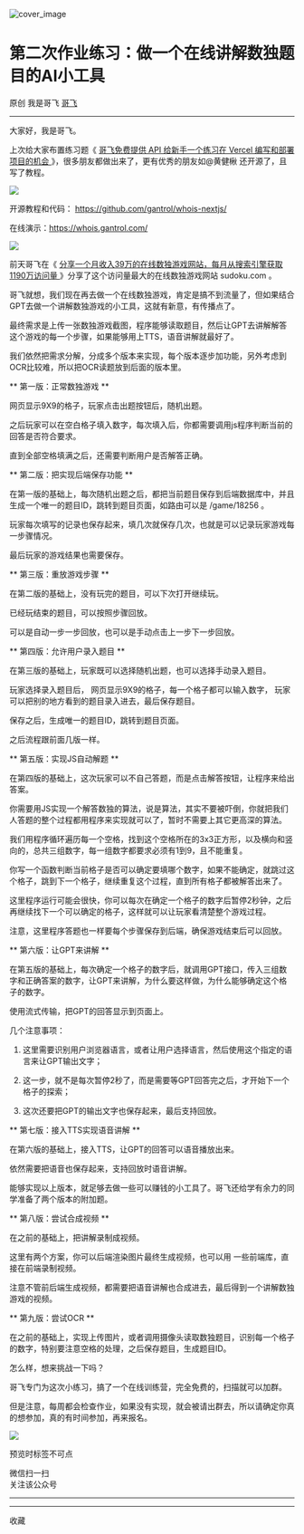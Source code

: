 ![cover_image](https://mmbiz.qpic.cn/sz_mmbiz_jpg/LBrX00GQeictL7qUsP7Bu8EDIsHyxtsK8qibFpjGPdBpk52DdQzL8AcMRIJSBmLKqrEFIfEMiaCfic16FOU8W6Wib7w/0?wx_fmt=jpeg)

#  第二次作业练习：做一个在线讲解数独题目的AI小工具

原创  我是哥飞  [ 哥飞 ](javascript:void\(0\);)

__ _ _ _ _

大家好，我是哥飞。  

上次给大家布置练习题《 [ 哥飞免费提供 API 给新手一个练习在 Vercel 编写和部署项目的机会
](http://mp.weixin.qq.com/s?__biz=MjM5OTIzMzYyMA==&mid=2650081361&idx=1&sn=0f8fab28b80199d454d3f285e194aed5&chksm=bf3f396a8848b07cd0f8a8dc654738618e75696924e296df12589676b9aba0ad0321ea4e188f&scene=21#wechat_redirect)
》，很多朋友都做出来了，更有优秀的朋友如@黄健楸 还开源了，且写了教程。

![](https://mmbiz.qpic.cn/sz_mmbiz_png/LBrX00GQeictL7qUsP7Bu8EDIsHyxtsK80hpsfX8JlOnWGia67HDG37ozuAk6j9MtgVfgvuFf3a1rkz8aXd5FiaoA/640?wx_fmt=png&from=appmsg)

开源教程和代码：  https://github.com/gantrol/whois-nextjs/

在线演示：https://whois.gantrol.com/

![](https://mmbiz.qpic.cn/sz_mmbiz_png/LBrX00GQeictL7qUsP7Bu8EDIsHyxtsK8szX75IObafQhibKguXkfJ2IRnl8VJN6QtPibxg3NnAbPlDlrKkQtxHYg/640?wx_fmt=png&from=appmsg)

前天哥飞在《 [ 分享一个月收入39万的在线数独游戏网站，每月从搜索引擎获取1190万访问量
](http://mp.weixin.qq.com/s?__biz=MjM5OTIzMzYyMA==&mid=2650081627&idx=1&sn=e65f964dae5991e4f136e1184d9c3c58&chksm=bf3f38608848b176e15c2fc9921c38183a1494327342c343304f7b7766c5026c0eb96805a500&scene=21#wechat_redirect)
》分享了这个访问量最大的在线数独游戏网站 sudoku.com 。

哥飞就想，我们现在再去做一个在线数独游戏，肯定是搞不到流量了，但如果结合GPT去做一个讲解数独游戏的小工具，这就有新意，有传播点了。

最终需求是上传一张数独游戏截图，程序能够读取题目，然后让GPT去讲解解答这个游戏的每一个步骤，如果能够用上TTS，语音讲解就最好了。  

我们依然把需求分解，分成多个版本来实现，每个版本逐步加功能，另外考虑到OCR比较难，所以把OCR读题放到后面的版本里。  

** 第一版：正常数独游戏  **

网页显示9X9的格子，玩家点击出题按钮后，随机出题。

之后玩家可以在空白格子填入数字，每次填入后，你都需要调用js程序判断当前的回答是否符合要求。

直到全部空格填满之后，还需要判断用户是否解答正确。  

  

** 第二版：把实现后端保存功能  **  

在第一版的基础上，每次随机出题之后，都把当前题目保存到后端数据库中，并且生成一个唯一的题目ID，跳转到题目页面，如路由可以是 /game/18256 。  

玩家每次填写的记录也保存起来，填几次就保存几次，也就是可以记录玩家游戏每一步骤情况。  

最后玩家的游戏结果也需要保存。

  

** 第三版：重放游戏步骤  **

在第二版的基础上，没有玩完的题目，可以下次打开继续玩。  

已经玩结束的题目，可以按照步骤回放。  

可以是自动一步一步回放，也可以是手动点击上一步下一步回放。

  

** 第四版：允许用户录入题目  **

在第三版的基础上，玩家既可以选择随机出题，也可以选择手动录入题目。  

玩家选择录入题目后，  网页显示9X9的格子，每一个格子都可以输入数字，  玩家可以把别的地方看到的题目录入进去，最后保存题目。

保存之后，生成唯一的题目ID，跳转到题目页面。

之后流程跟前面几版一样。

  

** 第五版：实现JS自动解题  **

在第四版的基础上，这次玩家可以不自己答题，而是点击解答按钮，让程序来给出答案。  

你需要用JS实现一个解答数独的算法，说是算法，其实不要被吓倒，你就把我们人答题的整个过程都用程序来实现就可以了，暂时不需要上其它更高深的算法。

我们用程序循环遍历每一个空格，找到这个空格所在的3x3正方形，以及横向和竖向的，总共三组数字，每一组数字都要求必须有1到9，且不能重复。  

你写一个函数判断当前格子是否可以确定要填哪个数字，如果不能确定，就跳过这个格子，跳到下一个格子，继续重复这个过程，直到所有格子都被解答出来了。

这里程序运行可能会很快，你可以每次在确定一个格子的数字后暂停2秒钟，之后再继续找下一个可以确定的格子，这样就可以让玩家看清楚整个游戏过程。  

注意，这里程序答题也一样要每个步骤保存到后端，确保游戏结束后可以回放。

  

** 第六版：让GPT来讲解  **

在第五版的基础上，每次确定一个格子的数字后，就调用GPT接口，传入三组数字和正确答案的数字，让GPT来讲解，为什么要这样做，为什么能够确定这个格子的数字。  

使用流式传输，把GPT的回答显示到页面上。  

几个注意事项：

  1. 这里需要识别用户浏览器语言，或者让用户选择语言，然后使用这个指定的语言来让GPT输出文字； 

  2. 这一步，就不是每次暂停2秒了，而是需要等GPT回答完之后，才开始下一个格子的探索； 

  3. 这次还要把GPT的输出文字也保存起来，最后支持回放。   
  

  

** 第七版：接入TTS实现语音讲解  **

在第六版的基础上，接入TTS，让GPT的回答可以语音播放出来。

依然需要把语音也保存起来，支持回放时语音讲解。

  

能够实现以上版本，就足够去做一些可以赚钱的小工具了。哥飞还给学有余力的同学准备了两个版本的附加题。

** 第八版：尝试合成视频  **

在之前的基础上，把讲解录制成视频。

这里有两个方案，你可以后端渲染图片最终生成视频，也可以用  一些前端库，直接在前端录制视频。

注意不管前后端生成视频，都需要把语音讲解也合成进去，最后得到一个讲解数独游戏的视频。

  

** 第九版：尝试OCR  **

在之前的基础上，实现上传图片，或者调用摄像头读取数独题目，识别每一个格子的数字，特别要注意空格的处理，之后保存题目，生成题目ID。  

  

怎么样，想来挑战一下吗？  

哥飞专门为这次小练习，搞了一个在线训练营，完全免费的，扫描就可以加群。

但是注意，每周都会检查作业，如果没有实现，就会被请出群去，所以请确定你真的想参加，真的有时间参加，再来报名。

![](https://mmbiz.qpic.cn/sz_mmbiz_jpg/LBrX00GQeictL7qUsP7Bu8EDIsHyxtsK84NhrEySY02j1sj0HYGeD6yl3pIzH4aHA2UriaViajiawrQEgcQltNBJTg/640?wx_fmt=jpeg)

预览时标签不可点

微信扫一扫  
关注该公众号





****



****



  收藏

